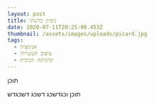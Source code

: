 ```yaml
---
layout: post
title: ניסיון כלשהו
date: 2020-07-11T20:25:00.453Z
thumbnail: /assets/images/uploads/picard.jpg
tags:
  - אנימציה
  - עיצוב תעשייתי
  - קרמיקה וזכוכית
---
```

תוכן

תוכן וכגדשכג דשכג דשכגדש